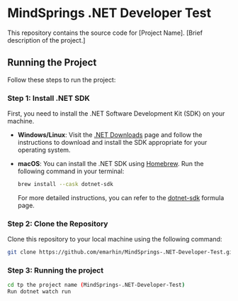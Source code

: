 # MindSprings .NET Developer Test

This repository contains the source code for [Project Name]. [Brief description of the project.]

## Running the Project

Follow these steps to run the project:

### Step 1: Install .NET SDK

First, you need to install the .NET Software Development Kit (SDK) on your machine. 

- **Windows/Linux**: Visit the [.NET Downloads](https://dotnet.microsoft.com/download) page and follow the instructions to download and install the SDK appropriate for your operating system.

- **macOS**: You can install the .NET SDK using [Homebrew](https://brew.sh). Run the following command in your terminal:

    ```bash
    brew install --cask dotnet-sdk
    ```

    For more detailed instructions, you can refer to the [dotnet-sdk](https://formulae.brew.sh/cask/dotnet-sdk) formula page.

### Step 2: Clone the Repository

Clone this repository to your local machine using the following command:

```bash
git clone https://github.com/emarhin/MindSprings-.NET-Developer-Test.git

```
### Step 3: Running the project
``` bash
cd tp the project name (MindSprings-.NET-Developer-Test)
Run dotnet watch run

```
